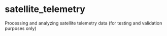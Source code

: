 # satellite_telemetry
Processing and analyzing satellite telemetry data (for testing and validation purposes only)

